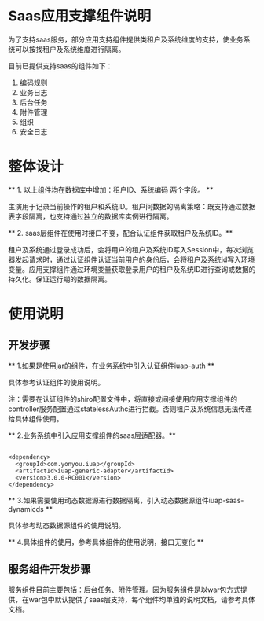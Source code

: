 # Saas应用支撑组件说明

为了支持saas服务，部分应用支持组件提供类租户及系统维度的支持，使业务系统可以按找租户及系统维度进行隔离。

目前已提供支持saas的组件如下：

1. 编码规则
2. 业务日志
3. 后台任务
4. 附件管理
5. 组织
6. 安全日志


# 整体设计 #

** 1. 以上组件均在数据库中增加：租户ID、系统编码 两个字段。 **

主演用于记录当前操作的租户和系统ID。租户间数据的隔离策略：既支持通过数据表字段隔离，也支持通过独立的数据库实例进行隔离。

** 2. saas层组件在使用时接口不变，配合认证组件获取租户及系统ID。**

租户及系统通过登录成功后，会将用户的租户及系统ID写入Session中，每次浏览器发起请求时，通过认证组件认证当前用户的身份后，会将租户及系统id写入环境变量。应用支撑组件通过环境变量获取登录用户的租户及系统ID进行查询或数据的持久化。保证运行期的数据隔离。


# 使用说明

## 开发步骤

** 1.如果是使用jar的组件，在业务系统中引入认证组件iuap-auth **

具体参考认证组件的使用说明。

注：需要在认证组件的shiro配置文件中，将直接或间接使用应用支撑组件的controller服务配置通过statelessAuthc进行拦截。否则租户及系统信息无法传递给具体组件使用。

** 2.业务系统中引入应用支撑组件的saas层适配器。**

```

<dependency>
  <groupId>com.yonyou.iuap</groupId>
  <artifactId>iuap-generic-adapter</artifactId>
  <version>3.0.0-RC001</version>
</dependency>

```

** 3.如果需要使用动态数据源进行数据隔离，引入动态数据源组件iuap-saas-dynamicds **

具体参考动态数据源组件的使用说明。

** 4.具体组件的使用，参考具体组件的使用说明，接口无变化 **

## 服务组件开发步骤

服务组件目前主要包括：后台任务、附件管理。因为服务组件是以war包方式提供，在war包中默认提供了saas层支持，每个组件均单独的说明文档，请参考具体文档。
